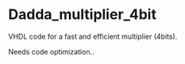 # Dadda_multiplier_4bit
VHDL code for a fast and efficient multiplier (4bits).

Needs code optimization..
